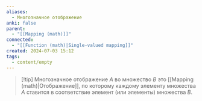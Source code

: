 ```yaml
---
aliases:
  - Многозначное отображение
anki: false
parent:
  - "[[Mapping (math)]]"
connected:
  - "[[Function (math)|Single-valued mapping]]"
created: 2024-07-03 15:12
tags:
  - content/empty
---
```



> [!tip] Многозначное отображение $A$ во множество $B$
> это [[Mapping (math)|Отображение]], по которому каждому элементу множества $A$ ставится в соответствие элемент (или элементы) множества $B$.

